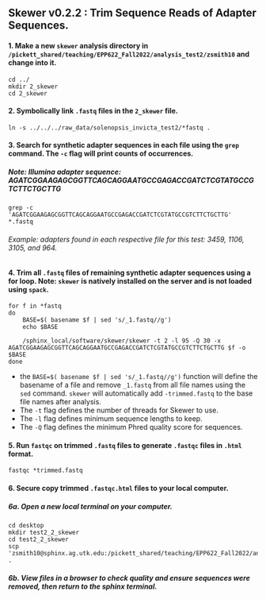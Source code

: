 ## Skewer v0.2.2 : Trim Sequence Reads of Adapter Sequences.

#### 1. Make a new `skewer` analysis directory in `/pickett_shared/teaching/EPP622_Fall2022/analysis_test2/zsmith10` and change into it.
```
cd ../
mkdir 2_skewer
cd 2_skewer
```

#### 2. Symbolically link `.fastq` files in the `2_skewer` file.
```
ln -s ../../../raw_data/solenopsis_invicta_test2/*fastq .
```

#### 3. Search for synthetic adapter sequences in each file using the `grep` command. The `-c` flag will print counts of occurrences. 
##### Note: Illumina adapter sequence: AGATCGGAAGAGCGGTTCAGCAGGAATGCCGAGACCGATCTCGTATGCCGTCTTCTGCTTG
```
grep -c 'AGATCGGAAGAGCGGTTCAGCAGGAATGCCGAGACCGATCTCGTATGCCGTCTTCTGCTTG' *.fastq
```
###### Example: adapters found in each respective file for this test: 3459, 1106, 3105, and 964.

#### 4. Trim all `.fastq` files of remaining synthetic adapter sequences using a for loop. Note: `skewer` is natively installed on the server and is not loaded using `spack`.
```
for f in *fastq
do
    BASE=$( basename $f | sed 's/_1.fastq//g')
    echo $BASE

    /sphinx_local/software/skewer/skewer -t 2 -l 95 -Q 30 -x AGATCGGAAGAGCGGTTCAGCAGGAATGCCGAGACCGATCTCGTATGCCGTCTTCTGCTTG $f -o $BASE
done
```
* the `BASE=$( basename $f | sed 's/_1.fastq//g')` function will define the basename of a file and remove `_1.fastq` from all file names using the `sed` command. `skewer` will automatically add `-trimmed.fastq` to the base file names after analysis.
* The `-t` flag defines the number of threads for Skewer to use.
* The `-l` flag defines minimum sequence lengths to keep.
* The `-Q` flag defines the minimum Phred quality score for sequences.

#### 5. Run `fastqc` on trimmed `.fastq` files to generate `.fastqc` files in `.html` format.
```
fastqc *trimmed.fastq
```

#### 6. Secure copy trimmed `.fastqc.html` files to your local computer.
##### 6a. Open a new local terminal on your computer.
```
cd desktop
mkdir test2_2_skewer
cd test2_2_skewer
scp 'zsmith10@sphinx.ag.utk.edu:/pickett_shared/teaching/EPP622_Fall2022/analysis_test2/zsmith10/2_skewer/*html' .
```
##### 6b. View files in a browser to check quality and ensure sequences were removed, then return to the sphinx terminal.